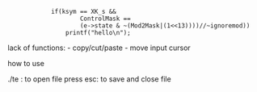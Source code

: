 				if(ksym == XK_s && 
						ControlMask == 
						(e->state & ~(Mod2Mask|(1<<13))))//~ignoremod))
					printf("hello\n");

lack of functions:
	- copy/cut/paste
	- move input cursor

how to use

./te <filename> : to open file
press esc: to save and close file